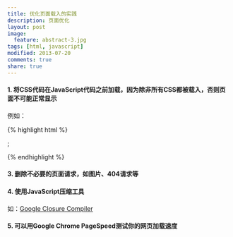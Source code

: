 ```yaml
---
title: 优化页面载入的实践
description: 页面优化
layout: post
image: 
  feature: abstract-3.jpg
tags: [html, javascript]
modified: 2013-07-20
comments: true
share: true
---
```

#### 1. 将CSS代码在JavaScript代码之前加载，因为除非所有CSS都被载入，否则页面不可能正常显示

例如：

{% highlight html %}
<link href="style.css" rel="stylesheet" type="text/css" />;
<script type="text/javascript" src="jquery.min.js"><;/script>;
{% endhighlight %}

#### 2. 对于只负责交互的JavaScript代码，可以加async属性，从而加快页面加载素的

例如：

{% highlight html %}
<script async type="text/javascript" src="jquery.min.js"></script>
{% endhighlight %}

#### 3. 删除不必要的页面请求，如图片、404请求等

#### 4. 使用JavaScript压缩工具

如：[Google Closure Compiler](http://closure-compiler.appspot.com/)

#### 5. 可以用Google Chrome PageSpeed测试你的网页加载速度
